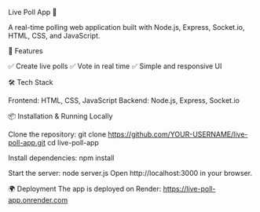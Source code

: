 Live Poll App 🎉

A real-time polling web application built with Node.js, Express, Socket.io, HTML, CSS, and JavaScript.

🚀 Features

✅ Create live polls
✅ Vote in real time
✅ Simple and responsive UI

🛠️ Tech Stack

Frontend: HTML, CSS, JavaScript
Backend: Node.js, Express, Socket.io

📦 Installation & Running Locally

Clone the repository:
git clone https://github.com/YOUR-USERNAME/live-poll-app.git
cd live-poll-app

Install dependencies:
npm install

Start the server:
node server.js
Open http://localhost:3000 in your browser.

🌍 Deployment
The app is deployed on Render: https://live-poll-app.onrender.com
